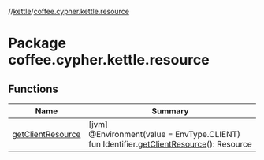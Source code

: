 //[kettle](../../index.md)/[coffee.cypher.kettle.resource](index.md)

# Package coffee.cypher.kettle.resource

## Functions

| Name | Summary |
|---|---|
| [getClientResource](get-client-resource.md) | [jvm]<br>@Environment(value = EnvType.CLIENT)<br>fun Identifier.[getClientResource](get-client-resource.md)(): Resource |
